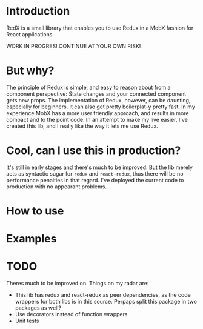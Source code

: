 # Introduction 
RedX is a small library that enables you to use Redux in a MobX fashion for React applications.

WORK IN PROGRES! CONTINUE AT YOUR OWN RISK!

# But why?
The principle of Redux is simple, and easy to reason about from a component perspective: State changes and your connected component gets new props.
The implementation of Redux, however, can be daunting, especially for beginners. It can also get pretty boilerplat-y pretty fast.
In my experience MobX has a more user friendly approach, and results in more compact and to the point code.
In an attempt to make my live easier, I've created this lib, and I really like the way it lets me use Redux.

# Cool, can I use this in production?

It's still in early stages and there's much to be improved. But the lib merely acts as syntactic sugar for `redux` and `react-redux`, thus there will be no performance penalties in that regard.
I've deployed the current code to production with no appearant problems.

# How to use

# Examples

# TODO

Theres much to be improved on. Things on my radar are:
* This lib has redux and react-redux as peer dependencies, as the code wrappers for both libs is in this source. Perpaps split this package in two packages as well?
* Use decorators instead of function wrappers
* Unit tests
